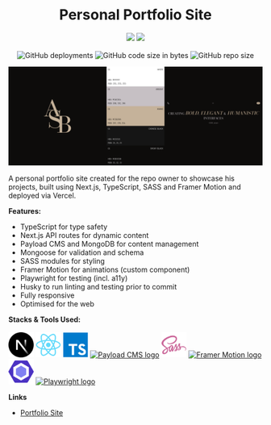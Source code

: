 <div align="center">

<h1>Personal Portfolio Site</h1>

![](https://api.checklyhq.com/v1/badges/checks/964be065-c7c8-4d2e-b4f4-6338ba80de87?style=for-the-badge&theme=dark) ![](https://api.checklyhq.com/v1/badges/checks/964be065-c7c8-4d2e-b4f4-6338ba80de87?style=for-the-badge&theme=dark&responseTime=true) <br><br> ![GitHub deployments](https://img.shields.io/github/deployments/asbhogal/Personal-Portfolio-Site/production?label=DEPLOYMENT%20STATE&style=for-the-badge&labelColor=000) ![GitHub code size in bytes](https://img.shields.io/github/languages/code-size/asbhogal/Personal-Portfolio-Site?style=for-the-badge&labelColor=000) ![GitHub repo size](https://img.shields.io/github/repo-size/asbhogal/Personal-Portfolio-Site?color=blueviolet&style=for-the-badge&labelColor=000)

![Project-Cover](https://github.com/asbhogal/Personal-Portfolio-Site/blob/main/public/images/GitHub%20Repo%20README%20Image%20-%20Personal%20Portfolio%20Site.png?raw=true)

</div>

A personal portfolio site created for the repo owner to showcase his projects, built using Next.js, TypeScript, SASS and Framer Motion and deployed via Vercel.

<strong>Features:</strong><br>

- TypeScript for type safety
- Next.js API routes for dynamic content
- Payload CMS and MongoDB for content management
- Mongoose for validation and schema
- SASS modules for styling
- Framer Motion for animations (custom component)
- Playwright for testing (incl. a11y)
- Husky to run linting and testing prior to commit
- Fully responsive
- Optimised for the web

<strong>Stacks &#38; Tools Used:</strong><br>
<br>
<a target="_blank" rel="noopener noreferrer" href="https://github.com/devicons/devicon/blob/master/icons/nextjs/nextjs-original.svg"><img src="https://github.com/devicons/devicon/blob/master/icons/nextjs/nextjs-original.svg" alt="nextjs logo" width="50" height="50" style="max-width:100%;"></a>
<a target="_blank" rel="noopener noreferrer" href="https://github.com/devicons/devicon/blob/master/icons/react/react-original.svg"><img src="https://github.com/devicons/devicon/blob/master/icons/react/react-original.svg" alt="react logo" width="50" height="50" style="max-width:100%;"></a>
<a target="_blank" rel="noopener noreferrer" href="https://github.com/devicons/devicon/blob/master/icons/typescript/typescript-original.svg"><img src="https://github.com/devicons/devicon/blob/master/icons/typescript/typescript-original.svg" alt="TypeScript logo" width="50" height="50" style="max-width:100%;"></a>
<a target="_blank" rel="noopener noreferrer" href="https://payloadcms.com/favicon.ico"><img src="https://payloadcms.com/favicon.ico" alt="Payload CMS logo" width="50" height="50" style="max-width:100%;"></a>
<a target="_blank" rel="noopener noreferrer" href="https://github.com/devicons/devicon/blob/master/icons/sass/sass-original.svg"><img src="https://github.com/devicons/devicon/blob/master/icons/sass/sass-original.svg" alt="sass logo" width="50" height="50" style="max-width:100%;"></a>
<a target="_blank" rel="noopener noreferrer" href="https://framerusercontent.com/images/p82ZbUPQdsB3LwOnllbkrrIIH5Y.png"><img src="https://framerusercontent.com/images/p82ZbUPQdsB3LwOnllbkrrIIH5Y.png" alt="Framer Motion logo" width="50" height="50" style="max-width:100%;"></a>
<a target="_blank" rel="noopener noreferrer" href="https://github.com/devicons/devicon/blob/master/icons/eslint/eslint-original.svg"><img src="https://github.com/devicons/devicon/blob/master/icons/eslint/eslint-original.svg" alt="ES Lint logo" width="50" height="50" style="max-width:100%;"></a>
<a target="_blank" rel="noopener noreferrer" href="https://playwright.dev/img/playwright-logo.svg"><img src="https://playwright.dev/img/playwright-logo.svg" alt="Playwright logo" width="50" height="50" style="max-width:100%;"></a>

<strong>Links</strong><br>

- <a target="_blank" href="https://amansinghbhogal.com">Portfolio Site</a>
